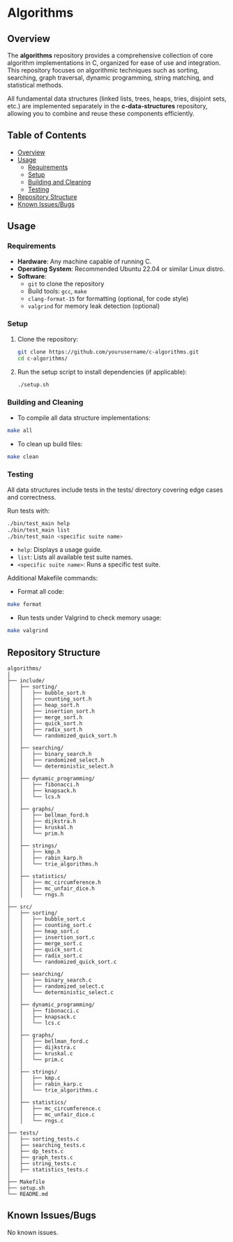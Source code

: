 # Algorithms

## Overview

The **algorithms** repository provides a comprehensive collection of core algorithm implementations in C, organized for ease of use and integration. This repository focuses on algorithmic techniques such as sorting, searching, graph traversal, dynamic programming, string matching, and statistical methods.

All fundamental data structures (linked lists, trees, heaps, tries, disjoint sets, etc.) are implemented separately in the **c-data-structures** repository, allowing you to combine and reuse these components efficiently.

## Table of Contents

- [Overview](#overview)
- [Usage](#usage)
  - [Requirements](#requirements)
  - [Setup](#setup)
  - [Building and Cleaning](#building-and-cleaning)
  - [Testing](#testing)
- [Repository Structure](#repository-structure)
- [Known Issues/Bugs](#known-issuesbugs)

## Usage

### Requirements

- **Hardware**: Any machine capable of running C.
- **Operating System**: Recommended Ubuntu 22.04 or similar Linux distro.
- **Software**: 
  - `git` to clone the repository
  - Build tools: `gcc`, `make`
  - `clang-format-15` for formatting (optional, for code style)
  - `valgrind` for memory leak detection (optional)

### Setup

1. Clone the repository:

   ```sh
   git clone https://github.com/yourusername/c-algorithms.git
   cd c-algorithms/
   ```
1. Run the setup script to install dependencies (if applicable):

   ```sh
   ./setup.sh
   ```

### Building and Cleaning

- To compile all data structure implementations:
```sh
make all
```
- To clean up build files:
```sh
make clean
```

### Testing

All data structures include tests in the tests/ directory covering edge cases and correctness.

Run tests with:

```sh
./bin/test_main help
./bin/test_main list
./bin/test_main <specific suite name>
```

- `help`: Displays a usage guide.
- `list`: Lists all available test suite names.
- `<specific suite name>`: Runs a specific test suite.

Additional Makefile commands:
- Format all code:
```sh
make format
```
- Run tests under Valgrind to check memory usage:
```sh
make valgrind
```

## Repository Structure

```
algorithms/
│
├── include/
│   ├── sorting/
│   │   ├── bubble_sort.h
│   │   ├── counting_sort.h
│   │   ├── heap_sort.h
│   │   ├── insertion_sort.h
│   │   ├── merge_sort.h
│   │   ├── quick_sort.h
│   │   ├── radix_sort.h
│   │   └── randomized_quick_sort.h
│   │
│   ├── searching/
│   │   ├── binary_search.h
│   │   ├── randomized_select.h
│   │   └── deterministic_select.h
│   │
│   ├── dynamic_programming/
│   │   ├── fibonacci.h
│   │   ├── knapsack.h
│   │   └── lcs.h
│   │
│   ├── graphs/
│   │   ├── bellman_ford.h
│   │   ├── dijkstra.h
│   │   ├── kruskal.h
│   │   └── prim.h
│   │
│   ├── strings/
│   │   ├── kmp.h
│   │   ├── rabin_karp.h
│   │   └── trie_algorithms.h
│   │
│   ├── statistics/
│   │   ├── mc_circumference.h
│   │   ├── mc_unfair_dice.h
│   │   └── rngs.h
│
├── src/
│   ├── sorting/
│   │   ├── bubble_sort.c
│   │   ├── counting_sort.c
│   │   ├── heap_sort.c
│   │   ├── insertion_sort.c
│   │   ├── merge_sort.c
│   │   ├── quick_sort.c
│   │   ├── radix_sort.c
│   │   └── randomized_quick_sort.c
│   │
│   ├── searching/
│   │   ├── binary_search.c
│   │   ├── randomized_select.c
│   │   └── deterministic_select.c
│   │
│   ├── dynamic_programming/
│   │   ├── fibonacci.c
│   │   ├── knapsack.c
│   │   └── lcs.c
│   │
│   ├── graphs/
│   │   ├── bellman_ford.c
│   │   ├── dijkstra.c
│   │   ├── kruskal.c
│   │   └── prim.c
│   │
│   ├── strings/
│   │   ├── kmp.c
│   │   ├── rabin_karp.c
│   │   └── trie_algorithms.c
│   │
│   ├── statistics/
│   │   ├── mc_circumference.c
│   │   ├── mc_unfair_dice.c
│   │   └── rngs.c
│
├── tests/
│   ├── sorting_tests.c
│   ├── searching_tests.c
│   ├── dp_tests.c
│   ├── graph_tests.c
│   ├── string_tests.c
│   ├── statistics_tests.c
│
├── Makefile
├── setup.sh
└── README.md
```

## Known Issues/Bugs

No known issues.
